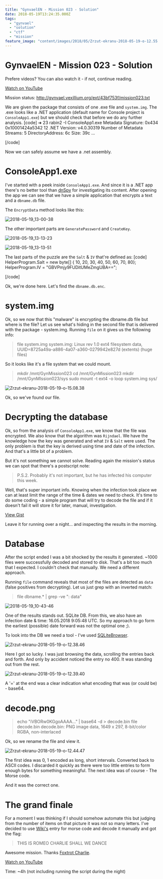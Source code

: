 ```yaml
---
title: "GynvaelEN - Mission 023 - Solution"
date: 2018-05-19T13:24:35.000Z
tags:
  - "gynvael"
  - "solution"
  - "ctf"
  - "mission"
feature_image: "content/images/2018/05/Zrzut-ekranu-2018-05-19-o-12.55.04.webp"
---
```


# GynvaelEN - Mission 023 - Solution

Prefere videos? You can also watch it - if not, continue reading.

[Watch on YouTube](https://www.youtube.com/watch?v=GErhZVcClv0)

Mission status: <http://gynvael.vexillium.org/ext/43bf753f/mission023.txt>

We are given the package that consists of one .exe file and `system.img`. The .exe looks like a .NET application (default name for Console project is `ConsoleApp1.exe`) but we should check that before we do any further analysis.
[code]
    ➜  23 rabin2 -I ConsoleApp1.exe
    Metadata Signature: 0x434 0x10001424a5342 12
    .NET Version: v4.0.30319
    Number of Metadata Streams: 5
    DirectoryAddress: 6c Size: 39c
    ...

[/code]

Now we can safely assume we have a .net assembly.

# ConsoleApp1.exe

I've started with a peek inside `ConsoleApp1.exe`. And since it is a .NET app there's no better tool than [dnSpy](https://github.com/0xd4d/dnSpy) for investigating its content.
After opening the app we can see that we have a simple application that encrypts a text and a `dbname.db` file.

The `EncryptData` method looks like this:

![2018-05-19_13-00-38](content/images/2018/05/2018-05-19_13-00-38.webp)

The other important parts are `GeneratePassword` and `CreateKey`.

![2018-05-19_13-13-23](content/images/2018/05/2018-05-19_13-13-23.png)

![2018-05-19_13-13-51](content/images/2018/05/2018-05-19_13-13-51.png)

The last parts of the puzzle are the `Salt` & `IV` that're defined as:
[code]
    HelperProgram.Salt = new byte[] { 10, 20, 30, 40, 50, 60, 70, 80};
    HelperProgram.IV = "GBVPmjy9FUDitUMeZmgUBA==";

[/code]

Ok, we're done here. Let's find the `dbname.db.enc`.

# system.img

Ok, so we now that this "malware" is encrypting the dbname.db file but where is the file? Let us see what's hiding in the second file that is delivered with the package - system.img. Running `file` on it gives us the following info:

> file system.img
>  system.img: Linux rev 1.0 ext4 filesystem data, UUID=8725a49a-a886-4a07-a360-0279942e827d (extents) (huge files)

So it looks like it's a file system that we could mount.

> mkdir /mnt/GynMission023
>  cd /mnt/GynMission023
>  mkdir /mnt/GynMIssion023/sys
>  sudo mount -t ext4 -o loop system.img sys/

![Zrzut-ekranu-2018-05-19-o-15.08.38](content/images/2018/05/Zrzut-ekranu-2018-05-19-o-15.08.38.webp)

Ok, so we've found our file.

# Decrypting the database

Ok, so from the analysis of `ConsoleApp1.exe`, we know that the file was encrypted. We also know that the algorithm was `Rijndael`. We have the knowledge how the key was generated and what `IV` & `Salt` were used. The only problem is that the key is derived using time and date of the infection. And that's a little bit of a problem.

But it's not something we cannot solve. Reading again the mission's status we can spot that there's a postscript note:

> P.S.2. Probably it's not important, but he has infected his computer this week.

Well, that's super important info. Knowing when the infection took place we can at least limit the range of the time & dates we need to check. It's time to do some coding - a simple program that will try to decode the file and if it doesn't fail it will store it for later, manual, investigation.

[View Gist](https://gist.github.com/pawlos/8273c8f4441d7563b60733bbd84eb1e8)

Leave it for running over a night... and inspecting the results in the morning.

# Database

After the script ended I was a bit shocked by the results it generated. ~1000 files were successfully decoded and stored to disk. That's a bit too much that I expected. I couldn't check that manually. We need a different approach.

Running `file` command reveals that most of the files are detected as `data` (false positives from decrypting). Let us just grep with an inverted match:

> file dbname.* | grep -ve ": data"

![2018-05-19_10-43-46](content/images/2018/05/2018-05-19_10-43-46.webp)

One of the results stands out. SQLite DB. From this, we also have an infection date & time: 16.05.2018 9:05:48 UTC. So my approach to go form the earliest (possible) date forward was not the optimal one ;).

To look into the DB we need a tool - I've used [SQLiteBrowser](http://sqlitebrowser.org).

![Zrzut-ekranu-2018-05-19-o-12.38.46](content/images/2018/05/Zrzut-ekranu-2018-05-19-o-12.38.46.webp)

Here I got so lucky. I was just browsing the data, scrolling the entries back and forth. And only by accident noticed the entry no 400. It was standing out from the rest.

![Zrzut-ekranu-2018-05-19-o-12.39.40](content/images/2018/05/Zrzut-ekranu-2018-05-19-o-12.39.40.webp)

A '=' at the end was a clear indication what encoding that was (or could be) - base64.

# decode.png

> echo "iVBORw0KGgoAAAA..." | base64 -d > decode.bin
>  file decode.bin
>  decode.bin: PNG image data, 1649 x 297, 8-bit/color RGBA, non-interlaced

Ok, so we rename the file and view it.

![Zrzut-ekranu-2018-05-19-o-12.44.47](content/images/2018/05/Zrzut-ekranu-2018-05-19-o-12.44.47.webp)

The first idea was 0, 1 encoded as long, short intervals. Converted back to ASCII codes. I discarded it quickly as there were too little entries to form enough bytes for something meaningful. The next idea was of course - The Morse code.

And it was the correct one.

# The grand finale

For a moment I was thinking if I should somehow automate this but judging from the number of items on that picture it was not so many letters. I've decided to use [Wiki's](https://en.wikipedia.org/wiki/Morse_code) entry for morse code and decode it manually and got the flag:

> THIS IS ROMEO CHARLIE SHALL WE DANCE

Awesome mission. Thanks [Foxtrot Charlie](https://twitter.com/foxtrot_0x4fult).

[Watch on YouTube](https://www.youtube.com/watch?v=rlHOy38tsIk)

Time: ~4h (not including running the script during the night)

